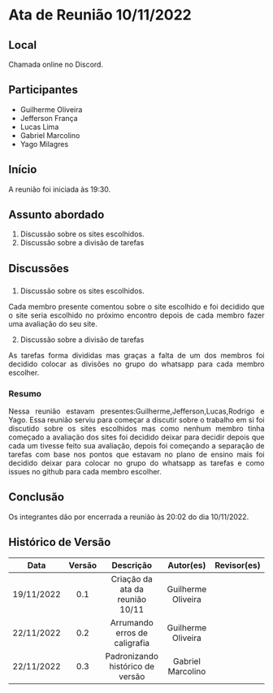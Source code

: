 # Ata de Reunião 10/11/2022

## Local

Chamada online no Discord.

## Participantes
- Guilherme Oliveira
- Jefferson França 
- Lucas Lima
- Gabriel Marcolino
- Yago Milagres

## Início

A reunião foi iniciada às 19:30.

## Assunto abordado

1. Discussão sobre os sites escolhidos.
2. Discussão sobre a divisão de tarefas

## Discussões

### 
1. Discussão sobre os sites escolhidos.
<p style="text-align: justify;">Cada membro presente comentou sobre o site escolhido e foi decidido que o site seria escolhido no próximo encontro depois de cada membro fazer uma avaliação do seu site.</p>

2. Discussão sobre a divisão de tarefas
<p style="text-align: justify;">As tarefas forma divididas mas graças a falta de um dos membros foi decidido colocar as divisões no grupo do whatsapp para cada membro escolher.
</p>



### Resumo
<p style="text-align: justify;">
Nessa reunião estavam presentes:Guilherme,Jefferson,Lucas,Rodrigo e Yago. Essa reunião serviu para começar a discutir sobre o trabalho em si foi discutido sobre os sites escolhidos mas como nenhum membro tinha começado a avaliação dos sites foi decidido deixar para decidir depois que cada um tivesse feito sua avaliação, depois foi começando a separação de tarefas com base nos pontos que estavam no plano de ensino mais foi decidido deixar para colocar no grupo do whatsapp as tarefas e como issues no github para cada membro escolher.

</p>

## Conclusão
Os integrantes dão por encerrada a reunião às 20:02 do dia 10/11/2022.

## Histórico de Versão

|    Data    | Versão |            Descrição             |     Autor(es)      | Revisor(es) |
| :--------: | :----: | :------------------------------: | :----------------: | :---------: |
| 19/11/2022 |  0.1   | Criação da ata da reunião 10/11  | Guilherme Oliveira |             |
| 22/11/2022 |  0.2   |  Arrumando erros de caligrafia   | Guilherme Oliveira |             |
| 22/11/2022 |  0.3   | Padronizando histórico de versão | Gabriel Marcolino  |             |
